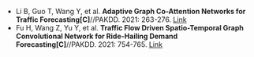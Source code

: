 * Li B, Guo T, Wang Y, et al. <b>Adaptive Graph Co-Attention Networks for Traffic Forecasting[C]</b>//PAKDD. 2021: 263-276. [Link](https://link.springer.com/chapter/10.1007/978-3-030-75762-5_22)
* Fu H, Wang Z, Yu Y, et al. <b>Traffic Flow Driven Spatio-Temporal Graph Convolutional Network for Ride-Hailing Demand Forecasting[C]</b>//PAKDD. 2021: 754-765. [Link](https://link.springer.com/content/pdf/10.1007/978-3-030-75762-5_59.pdf)